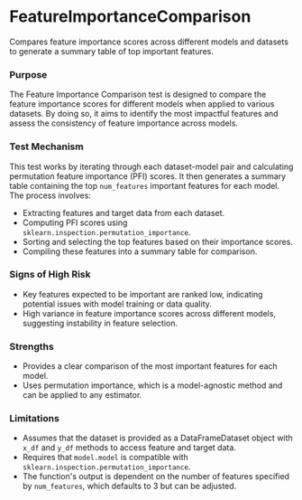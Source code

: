 # FeatureImportanceComparison

Compares feature importance scores across different models and datasets to generate a summary table of top
important features.

### Purpose

The Feature Importance Comparison test is designed to compare the feature importance scores for different models
when applied to various datasets. By doing so, it aims to identify the most impactful features and assess the
consistency of feature importance across models.

### Test Mechanism

This test works by iterating through each dataset-model pair and calculating permutation feature importance (PFI)
scores. It then generates a summary table containing the top `num_features` important features for each model. The
process involves:

- Extracting features and target data from each dataset.
- Computing PFI scores using `sklearn.inspection.permutation_importance`.
- Sorting and selecting the top features based on their importance scores.
- Compiling these features into a summary table for comparison.

### Signs of High Risk

- Key features expected to be important are ranked low, indicating potential issues with model training or data
quality.
- High variance in feature importance scores across different models, suggesting instability in feature selection.

### Strengths

- Provides a clear comparison of the most important features for each model.
- Uses permutation importance, which is a model-agnostic method and can be applied to any estimator.

### Limitations

- Assumes that the dataset is provided as a DataFrameDataset object with `x_df` and `y_df` methods to access
feature and target data.
- Requires that `model.model` is compatible with `sklearn.inspection.permutation_importance`.
- The function's output is dependent on the number of features specified by `num_features`, which defaults to 3 but
can be adjusted.